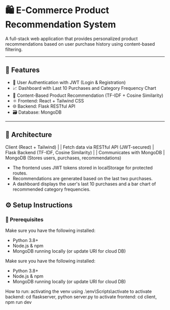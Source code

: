 # 🛍️ E-Commerce Product Recommendation System

A full-stack web application that provides personalized product recommendations based on user purchase history using content-based filtering.

---

## 📌 Features

- 🔐 User Authentication with JWT (Login & Registration)
- 📈 Dashboard with Last 10 Purchases and Category Frequency Chart
- 🧠 Content-Based Product Recommendation (TF-IDF + Cosine Similarity)
- ⚛️ Frontend: React + Tailwind CSS
- 🌐 Backend: Flask RESTful API
- 🗃️ Database: MongoDB

---

## 🧱 Architecture
Client (React + Tailwind)
|
| Fetch data via RESTful API (JWT-secured)
|
Flask Backend (TF-IDF, Cosine Similarity)
|
| Communicates with MongoDB
|
MongoDB (Stores users, purchases, recommendations)

- The frontend uses JWT tokens stored in localStorage for protected routes.
- Recommendations are generated based on the last two purchases.
- A dashboard displays the user's last 10 purchases and a bar chart of recommended category frequencies.

## ⚙️ Setup Instructions

### 🔹 Prerequisites

Make sure you have the following installed:

- Python 3.8+
- Node.js & npm
- MongoDB running locally (or update URI for cloud DB)

Make sure you have the following installed:

- Python 3.8+
- Node.js & npm
- MongoDB running locally (or update URI for cloud DB)

How to run:
activating the venv using .\env\Scripts\activate 
to activate backend: cd flaskserver, python server.py
to activate frontend: cd client, npm run dev
